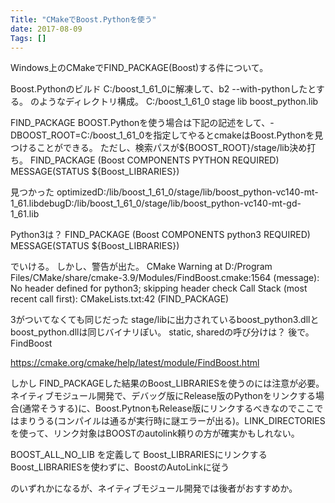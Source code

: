 ```yaml
---
Title: "CMakeでBoost.Pythonを使う"
date: 2017-08-09
Tags: []
---
```


Windows上のCMakeでFIND_PACKAGE(Boost)する件について。

Boost.Pythonのビルド
C:/boost_1_61_0に解凍して、b2 --with-pythonしたとする。
のようなディレクトリ構成。
C:/boost_1_61_0
    stage
        lib
            boost_python.lib

FIND_PACKAGE
BOOST.Pythonを使う場合は下記の記述をして、-DBOOST_ROOT=C:/boost_1_61_0を指定してやるとcmakeはBoost.Pythonを見つけることができる。
ただし、検索パスが${BOOST_ROOT}/stage/lib決め打ち。
FIND_PACKAGE (Boost COMPONENTS PYTHON REQUIRED)
MESSAGE(STATUS ${Boost_LIBRARIES})

見つかった
optimizedD:/lib/boost_1_61_0/stage/lib/boost_python-vc140-mt-1_61.libdebugD:/lib/boost_1_61_0/stage/lib/boost_python-vc140-mt-gd-1_61.lib

Python3は？
FIND_PACKAGE (Boost COMPONENTS python3 REQUIRED)
MESSAGE(STATUS ${Boost_LIBRARIES})

でいける。
しかし、警告が出た。
CMake Warning at D:/Program Files/CMake/share/cmake-3.9/Modules/FindBoost.cmake:1564 (message):
  No header defined for python3; skipping header check
Call Stack (most recent call first):
  CMakeLists.txt:42 (FIND_PACKAGE)

3がついてなくても同じだった
stage/libに出力されているboost_python3.dllとboost_python.dllは同じバイナリぽい。
static, sharedの呼び分けは？
後で。
FindBoost

https://cmake.org/cmake/help/latest/module/FindBoost.html

しかし
FIND_PACKAGEした結果のBoost_LIBRARIESを使うのには注意が必要。
ネイティブモジュール開発で、デバッグ版にRelease版のPythonをリンクする場合(通常そうする)に、Boost.PytnonもRelease版にリンクするべきなのでここではまりうる(コンパイルは通るが実行時に謎エラーが出る)。LINK_DIRECTORIESを使って、リンク対象はBOOSTのautolink頼りの方が確実かもしれない。

BOOST_ALL_NO_LIB を定義して Boost_LIBRARIESにリンクする
Boost_LIBRARIESを使わずに、BoostのAutoLinkに従う

のいずれかになるが、ネイティブモジュール開発では後者がおすすめか。
